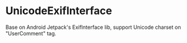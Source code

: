 # UnicodeExifInterface
Base on Android Jetpack's ExifInterface lib,  support Unicode charset on "UserComment" tag.
